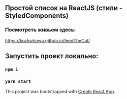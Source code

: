 ## Простой список на ReactJS (стили - StyledComponents)

### Посмотреть живьем здесь:
https://kozlovtseva.github.io/feedTheCat/

## Запустить проект локально:
### `npm i`
### `yarn start`




This project was bootstrapped with [Create React App](https://github.com/facebook/create-react-app).

